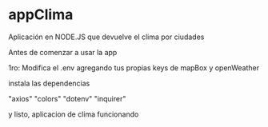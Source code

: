 # appClima
Aplicación en NODE.JS que devuelve el clima por ciudades 

Antes de comenzar a usar la app

1ro: Modifica el .env agregando tus propias keys de mapBox y openWeather

instala las dependencias 

"axios"
"colors"
"dotenv"
"inquirer"

y listo, aplicacion de clima funcionando 
